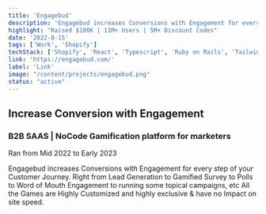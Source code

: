 ```yaml
---
title: 'Engagebud'
description: 'Engagebud increases Conversions with Engagement for every step of your Customer Journey.'
highlight: "Raised $100K | 11M+ Users | 5M+ Discount Codes"
date: '2022-8-15'
tags: ['Work', 'Shopify']
techStack: ['Shopify', 'React', 'Typescript', 'Ruby on Rails', 'Tailwind CSS']
link: 'https://engagebud.com/'
label: 'Link'
image: "/content/projects/engagebud.png"
status: "active"
---
```


## Increase Conversion with Engagement

### B2B SAAS | NoCode Gamification platform for marketers

Ran from Mid 2022 to Early 2023

Engagebud increases Conversions with Engagement for every step of your Customer Journey. Right from Lead Generation to Gamified Survey to Polls to Word of Mouth Engagement to running some topical campaigns, etc All the Games are Highly Customized and highly exclusive & have no Impact on site speed.
